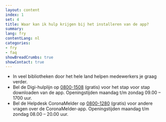 ```yaml
---
layout: content
index: 1
set: 4
title: Waar kan ik hulp krijgen bij het installeren van de app?
summary: 
lang: fry
contentLang: nl
categories:
- fry
- faq
showBreadCrumbs: true
showContact: true
---
```


- In veel bibliotheken door het hele land helpen medewerkers je graag verder.
- Bel de Digi-hulplijn op [0800-1508](tel:08001508) (gratis) voor het stap voor stap downloaden van de app. Openingstijden maandag t/m zondag 09.00 – 1700 uur.
- Bel de Helpdesk CoronaMelder op [0800-1280](tel:08001280) (gratis) voor andere vragen over de CoronaMelder-app. Openingstijden maandag t/m zondag 08.00 – 20.00 uur.
